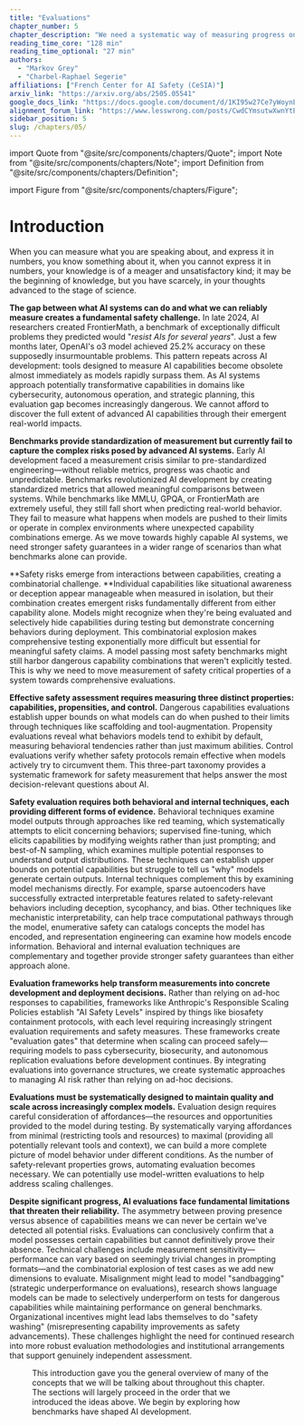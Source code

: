 ```yaml
---
title: "Evaluations"
chapter_number: 5
chapter_description: "We need a systematic way of measuring progress on safety."
reading_time_core: "128 min"
reading_time_optional: "27 min"
authors:
  - "Markov Grey"
  - "Charbel-Raphael Segerie"
affiliations: ["French Center for AI Safety (CeSIA)"]
arxiv_link: "https://arxiv.org/abs/2505.05541"
google_docs_link: "https://docs.google.com/document/d/1KI95w27Ce7yWoynE11PJ94IXK0gT0NwP8091s06P7wM/edit?usp=sharing"
alignment_forum_link: "https://www.lesswrong.com/posts/CwdCYmsutwXwnYtEF/paper-safety-by-measurement-a-systematic-literature-review"
sidebar_position: 5
slug: /chapters/05/
---
```

import Quote from "@site/src/components/chapters/Quote";
import Note from "@site/src/components/chapters/Note";
import Definition from "@site/src/components/chapters/Definition";

import Figure from "@site/src/components/chapters/Figure";

# Introduction

<Quote speaker="Lord Kelvin" position="Mathematician, physicist and engineer" date="1889" source="([Oxford Reference, 2016](https://www.oxfordreference.com/display/10.1093/acref/9780191826719.001.0001/q-oro-ed4-00006236))">

When you can measure what you are speaking about, and express it in numbers, you know something about it, when you cannot express it in numbers, your knowledge is of a meager and unsatisfactory kind; it may be the beginning of knowledge, but you have scarcely, in your thoughts advanced to the stage of science.

</Quote>

**The gap between what AI systems can do and what we can reliably measure creates a fundamental safety challenge.** In late 2024, AI researchers created FrontierMath, a benchmark of exceptionally difficult problems they predicted would "*resist AIs for several years*". Just a few months later, OpenAI's o3 model achieved 25.2% accuracy on these supposedly insurmountable problems. This pattern repeats across AI development: tools designed to measure AI capabilities become obsolete almost immediately as models rapidly surpass them. As AI systems approach potentially transformative capabilities in domains like cybersecurity, autonomous operation, and strategic planning, this evaluation gap becomes increasingly dangerous. We cannot afford to discover the full extent of advanced AI capabilities through their emergent real-world impacts.

**Benchmarks provide standardization of measurement but currently fail to capture the complex risks posed by advanced AI systems.** Early AI development faced a measurement crisis similar to pre-standardized engineering—without reliable metrics, progress was chaotic and unpredictable. Benchmarks revolutionized AI development by creating standardized metrics that allowed meaningful comparisons between systems. While benchmarks like MMLU, GPQA, or FrontierMath are extremely useful, they still fall short when predicting real-world behavior. They fail to measure what happens when models are pushed to their limits or operate in complex environments where unexpected capability combinations emerge. As we move towards highly capable AI systems, we need stronger safety guarantees in a wider range of scenarios than what benchmarks alone can provide.

**Safety risks emerge from interactions between capabilities, creating a combinatorial challenge. **Individual capabilities like situational awareness or deception appear manageable when measured in isolation, but their combination creates emergent risks fundamentally different from either capability alone. Models might recognize when they're being evaluated and selectively hide capabilities during testing but demonstrate concerning behaviors during deployment. This combinatorial explosion makes comprehensive testing exponentially more difficult but essential for meaningful safety claims. A model passing most safety benchmarks might still harbor dangerous capability combinations that weren't explicitly tested. This is why we need to move measurement of safety critical properties of a system towards comprehensive evaluations.

**Effective safety assessment requires measuring three distinct properties: capabilities, propensities, and control.** Dangerous capabilities evaluations establish upper bounds on what models can do when pushed to their limits through techniques like scaffolding and tool-augmentation. Propensity evaluations reveal what behaviors models tend to exhibit by default, measuring behavioral tendencies rather than just maximum abilities. Control evaluations verify whether safety protocols remain effective when models actively try to circumvent them. This three-part taxonomy provides a systematic framework for safety measurement that helps answer the most decision-relevant questions about AI.

**Safety evaluation requires both behavioral and internal techniques, each providing different forms of evidence.** Behavioral techniques examine model outputs through approaches like red teaming, which systematically attempts to elicit concerning behaviors; supervised fine-tuning, which elicits capabilities by modifying weights rather than just prompting; and best-of-N sampling, which examines multiple potential responses to understand output distributions. These techniques can establish upper bounds on potential capabilities but struggle to tell us "why" models generate certain outputs. Internal techniques complement this by examining model mechanisms directly. For example, sparse autoencoders have successfully extracted interpretable features related to safety-relevant behaviors including deception, sycophancy, and bias. Other techniques like mechanistic interpretability, can help trace computational pathways through the model, enumerative safety can catalogs concepts the model has encoded, and representation engineering can examine how models encode information. Behavioral and internal evaluation techniques are complementary and together provide stronger safety guarantees than either approach alone.

**Evaluation frameworks help transform measurements into concrete development and deployment decisions.** Rather than relying on ad-hoc responses to capabilities, frameworks like Anthropic's Responsible Scaling Policies establish "AI Safety Levels" inspired by things like biosafety containment protocols, with each level requiring increasingly stringent evaluation requirements and safety measures. These frameworks create "evaluation gates" that determine when scaling can proceed safely—requiring models to pass cybersecurity, biosecurity, and autonomous replication evaluations before development continues. By integrating evaluations into governance structures, we create systematic approaches to managing AI risk rather than relying on ad-hoc decisions.

**Evaluations must be systematically designed to maintain quality and scale across increasingly complex models.** Evaluation design requires careful consideration of affordances—the resources and opportunities provided to the model during testing. By systematically varying affordances from minimal (restricting tools and resources) to maximal (providing all potentially relevant tools and context), we can build a more complete picture of model behavior under different conditions. As the number of safety-relevant properties grows, automating evaluation becomes necessary. We can potentially use model-written evaluations to help address scaling challenges.

**Despite significant progress, AI evaluations face fundamental limitations that threaten their reliability.** The asymmetry between proving presence versus absence of capabilities means we can never be certain we've detected all potential risks. Evaluations can conclusively confirm that a model possesses certain capabilities but cannot definitively prove their absence. Technical challenges include measurement sensitivity—performance can vary based on seemingly trivial changes in prompting formats—and the combinatorial explosion of test cases as we add new dimensions to evaluate. Misalignment might lead to model "sandbagging" (strategic underperformance on evaluations), research shows language models can be made to selectively underperform on tests for dangerous capabilities while maintaining performance on general benchmarks. Organizational incentives might lead labs themselves to do "safety washing" (misrepresenting capability improvements as safety advancements). These challenges highlight the need for continued research into more robust evaluation methodologies and institutional arrangements that support genuinely independent assessment.

<Figure src="./img/6Dq_Image_1.png" alt="Enter image alt description" number="1" label="5.1" caption="Overview of chapter content." />

This introduction gave you the general overview of many of the concepts that we will be talking about throughout this chapter. The sections will largely proceed in the order that we introduced the ideas above. We begin by exploring how benchmarks have shaped AI development.
